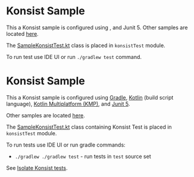 # Konsist Sample

This a Konsist sample is configured using , 
and Junit 5. Other samples are located [here](..). 

The [SampleKonsistTest.kt](src/jvmTest/kotlin/com/sample/SampleKonsistTest.kt) class is placed in `konsistTest`
module.

To run test use IDE UI or run `./gradlew test` command.


# Konsist Sample

This a Konsist sample is configured using [Gradle](https://docs.gradle.org/current/userguide/userguide.html),
[Kotlin](https://kotlinlang.org/) (build script language), 
[Kotlin Multiplatform (KMP)](https://kotlinlang.org/docs/multiplatform.html), 
and [Junit 5](https://junit.org/junit5/).

Other samples are located [here](..).

The [SampleKonsistTest.kt](konsist_test/src/test/java/com/sample/SampleKonsistTest.kt) class containing Konsist Test is placed in `konsistTest`
module.

To run tests use IDE UI or run gradle commands:
- `./gradlew ./gradlew test` - run tests in `test` source set

See [Isolate Konsist tests](https://docs.konsist.lemonappdev.com/advanced/isolate-konsist-tests).
